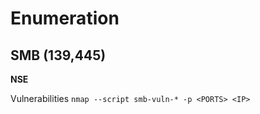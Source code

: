# Enumeration

## SMB (139,445)

**NSE**

Vulnerabilities
`nmap --script smb-vuln-* -p <PORTS> <IP>`

